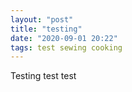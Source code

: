 ```yaml
---
layout: "post"
title: "testing"
date: "2020-09-01 20:22"
tags: test sewing cooking
---
```


Testing test test
